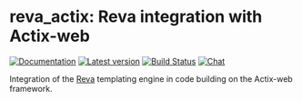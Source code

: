 # reva_actix: Reva integration with Actix-web

[![Documentation](https://docs.rs/reva_actix/badge.svg)](https://docs.rs/reva_actix/)
[![Latest version](https://img.shields.io/crates/v/reva_actix.svg)](https://crates.io/crates/reva_actix)
[![Build Status](https://github.com/trisuaso/reva/workflows/CI/badge.svg)](https://github.com/trisuaso/reva/actions?query=workflow%3ACI)
[![Chat](https://img.shields.io/discord/976380008299917365?logo=discord)](https://discord.gg/ZucwjE6bmT)

Integration of the [Reva](https://github.com/trisuaso/reva) templating engine in
code building on the Actix-web framework.
